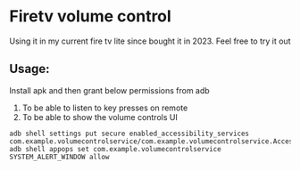 # Firetv volume control

Using it in my current fire tv lite since bought it in 2023. Feel free to try it out

## Usage:

Install apk and then grant below permissions from adb

1. To be able to listen to key presses on remote
2. To be able to show the volume controls UI

```shell
adb shell settings put secure enabled_accessibility_services com.example.volumecontrolservice/com.example.volumecontrolservice.AccessibilityService
adb shell appops set com.example.volumecontrolservice  SYSTEM_ALERT_WINDOW allow
```
